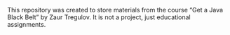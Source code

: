 This repository was created to store materials from the course “Get a Java Black Belt” by Zaur Tregulov. It is not a project, just educational assignments.

